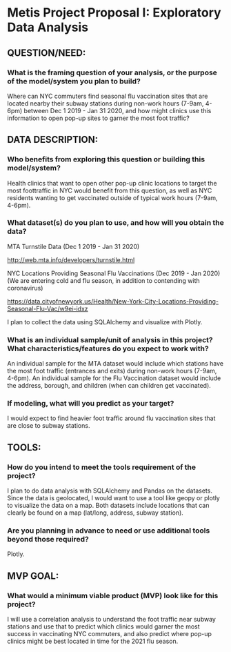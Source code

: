 # Metis Project Proposal I: Exploratory Data Analysis



## QUESTION/NEED:

### What is the framing question of your analysis, or the purpose of the model/system you plan to build?


Where can NYC commuters find seasonal flu vaccination sites that are located nearby their subway stations during non-work hours  (7-9am, 4-6pm) between Dec 1 2019 - Jan 31 2020, and how might clinics use this information to open pop-up sites to garner the most foot traffic?



## DATA DESCRIPTION:

### Who benefits from exploring this question or building this model/system?


Health clinics that want to open other pop-up clinic locations to target the most foottraffic in NYC would benefit from this question, as well as NYC residents wanting to get vaccinated outside of typical work hours (7-9am, 4-6pm).


### What dataset(s) do you plan to use, and how will you obtain the data?

MTA Turnstile Data  (Dec 1 2019 - Jan 31 2020)

http://web.mta.info/developers/turnstile.html 



NYC Locations Providing Seasonal Flu Vaccinations (Dec 2019 - Jan 2020)
(We are entering cold and flu season, in addition to contending with coronavirus)

https://data.cityofnewyork.us/Health/New-York-City-Locations-Providing-Seasonal-Flu-Vac/w9ei-idxz

    
I plan to collect the data using SQLAlchemy and visualize with Plotly.


### What is an individual sample/unit of analysis in this project? What characteristics/features do you expect to work with?


An individual sample for the MTA dataset would include which stations have the most foot traffic (entrances and exits) during non-work hours (7-9am, 4-6pm). 
An individual sample for the Flu Vaccination dataset would include the address, borough, and children (when can children get vaccinated). 


### If modeling, what will you predict as your target?


I would expect to find heavier foot traffic around flu vaccination sites that are close to subway stations. 



## TOOLS:


### How do you intend to meet the tools requirement of the project?

I plan to do data analysis with SQLAlchemy and Pandas on the datasets. Since the data is geolocated, I would want to use a tool like geopy or plotly to visualize the data on a map. Both datasets include locations that can clearly be found on a map (lat/long, address, subway station).



### Are you planning in advance to need or use additional tools beyond those required?


Plotly. 



## MVP GOAL:

### What would a minimum viable product (MVP) look like for this project?


I will use a correlation analysis to understand the foot traffic near subway stations and use that to predict which clinics would garner the most success in vaccinating NYC commuters, and also predict where pop-up clinics might be best located in time for the 2021 flu season. 
